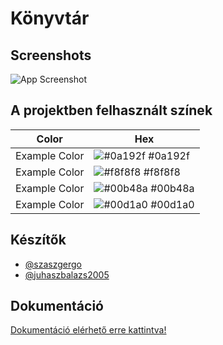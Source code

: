 
# Könyvtár



## Screenshots

![App Screenshot](https://via.placeholder.com/468x300?text=App+Screenshot+Here)

## A projektben felhasznált színek

| Color             | Hex                                                                |
| ----------------- | ------------------------------------------------------------------ |
| Example Color | ![#0a192f](https://via.placeholder.com/10/0a192f?text=+) #0a192f |
| Example Color | ![#f8f8f8](https://via.placeholder.com/10/f8f8f8?text=+) #f8f8f8 |
| Example Color | ![#00b48a](https://via.placeholder.com/10/00b48a?text=+) #00b48a |
| Example Color | ![#00d1a0](https://via.placeholder.com/10/00b48a?text=+) #00d1a0 |


## Készítők

- [@szaszgergo](https://github.com/szaszgergo)
- [@juhaszbalazs2005](https://github.com/juhaszbalazs2005)


## Dokumentáció

[Dokumentáció elérhető erre kattintva!](https://docs.google.com/document/d/1RxBoctzr2r0nDXteaayzhL6WYEA1wmApzi1OEtHE1Y0/edit)

